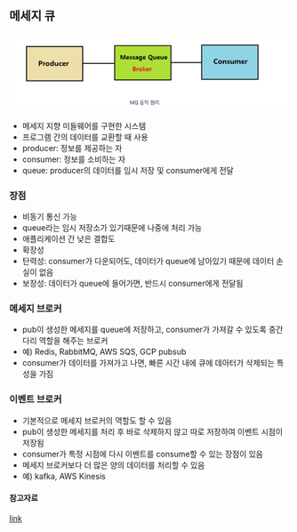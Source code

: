 ## 메세지 큐

<img src = '../image/mq.png'>

- 메세지 지향 미들웨어를 구현한 시스템
- 프로그램 간의 데이터를 교환할 때 사용
- producer: 정보를 제공하는 자
- consumer: 정보를 소비하는 자
- queue: producer의 데이터를 임시 저장 및 consumer에게 전달

### 장점

- 비동기 통신 가능
- queue라는 임시 저장소가 있기때문에 나중에 처리 가능
- 애플리케이션 간 낮은 결합도
- 확장성
- 탄력성: consumer가 다운되어도, 데이터가 queue에 남아있기 때문에 데이터 손실이 없음
- 보장성: 데이터가 queue에 들어가면, 반드시 consumer에게 전달됨

### 메세지 브로커

- pub이 생성한 메세지를 queue에 저장하고, consumer가 가져갈 수 있도록 중간다리 역할을 해주는 브로커
- 예) Redis, RabbitMQ, AWS SQS, GCP pubsub
- consumer가 데이터를 가져가고 나면, 빠른 시간 내에 큐에 데아터가 삭제되는 특성을 가짐

### 이벤트 브로커

- 기본적으로 메세지 브로커의 역할도 할 수 있음
- pub이 생성한 메세지를 처리 후 바로 삭제하지 않고 따로 저장하여 이벤트 시점이 저장됨
- consumer가 특정 시점에 다시 이벤트를 consume할 수 있는 장점이 있음
- 메세지 브로커보다 더 많은 양의 데이터를 처리할 수 있음
- 예) kafka, AWS Kinesis

#### 참고자료

[link](https://velog.io/@holicme7/Apache-Kafka-%EC%B9%B4%ED%94%84%EC%B9%B4%EB%9E%80-%EB%AC%B4%EC%97%87%EC%9D%B8%EA%B0%80)
